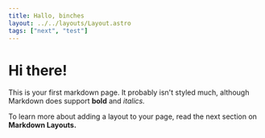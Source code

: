 ```yaml
---
title: Hallo, binches
layout: ../../layouts/Layout.astro
tags: ["next", "test"]
---
```


# Hi there!

This is your first markdown page. It probably isn't styled much, although
Markdown does support **bold** and _italics._

To learn more about adding a layout to your page, read the next section on **Markdown Layouts.**
